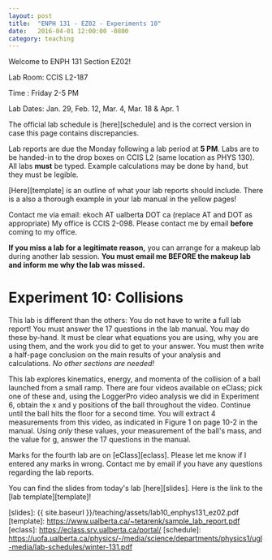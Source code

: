 ```yaml
---
layout: post
title:  "ENPH 131 - EZ02 - Experiments 10"
date:   2016-04-01 12:00:00 -0800
category: teaching
---
```


Welcome to ENPH 131 Section EZ02!

Lab Room: CCIS L2-187

Time : Friday 2-5 PM

Lab Dates: Jan. 29, Feb. 12, Mar. 4, Mar. 18 & Apr. 1

The official lab schedule is [here][schedule] and is the correct version in case this page contains discrepancies.

Lab reports are due the Monday following a lab period at **5 PM**. Labs are to be handed-in to the drop boxes on CCIS L2 (same location as PHYS 130). All labs **must** be typed. Example calculations may be done by hand, but they must be legible. 

[Here][template] is an outline of what your lab reports should include. There is a also a thorough example in your lab manual in the yellow pages!

Contact me via email: ekoch AT ualberta DOT ca (replace AT and DOT as appropriate)
My office is CCIS 2-098. Please contact me by email **before** coming to my office.

**If you miss a lab for a legitimate reason,** you can arrange for a makeup lab during another lab session. **You must email me BEFORE the makeup lab and inform me why the lab was missed.**


Experiment 10: Collisions
=========================

This lab is different than the others: You do not have to write a full lab report! You must answer the 17 questions in the lab manual. You may do these by-hand. It must be clear what equations you are using, why you are using them, and the work you did to get to your answer. You must then write a half-page conclusion on the main results of your analysis and calculations. *No other sections are needed!*

This lab explores kinematics, energy, and momenta of the collision of a ball launched from a small ramp. There are four videos available on eClass; pick one of these and, using the LoggerPro video analysis we did in Experiment 6, obtain the x and y positions of the ball throughout the video. Continue until the ball hits the floor for a second time. You will extract 4 measurements from this video, as indicated in Figure 1 on page 10-2 in the manual. Using *only* these values, your measurement of the ball's mass, and the value for g, answer the 17 questions in the manual.

Marks for the fourth lab are on [eClass][eclass]. Please let me know if I entered any marks in wrong. Contact me by email if you have any questions regarding the lab reports.

You can find the slides from today's lab [here][slides]. Here is the link to the [lab template][template]!


[slides]: {{ site.baseurl }}/teaching/assets/lab10_enphys131_ez02.pdf
[template]: https://www.ualberta.ca/~tetarenk/sample_lab_report.pdf
[eclass]: https://eclass.srv.ualberta.ca/portal/
[schedule]: https://uofa.ualberta.ca/physics/-/media/science/departments/physics1/ugl-media/lab-schedules/winter-131.pdf
